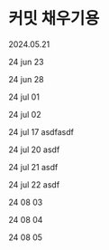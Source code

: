 # 커밋 채우기용

2024.05.21

24 jun 23

24 jun 28

24 jul 01

24 jul 02

24 jul 17 asdfasdf

24 jul 20 asdf

24 jul 21 asdf

24 jul 22 asdf

24  08 03

24 08 04

24 08 05